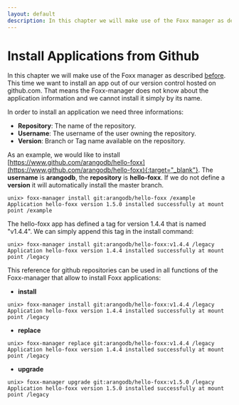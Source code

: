 ```yaml
---
layout: default
description: In this chapter we will make use of the Foxx manager as described before
---
```

Install Applications from Github
================================

In this chapter we will make use of the Foxx manager as described [before](foxx-install.html).
This time we want to install an app out of our version control hosted on github.com.
That means the Foxx-manager does not know about the application information and we cannot install it simply by its name.

In order to install an application we need three informations:

* **Repository**: The name of the repository.
* **Username**: The username of the user owning the repository.
* **Version**: Branch or Tag name available on the repository.

As an example, we would like to install [https://www.github.com/arangodb/hello-foxx](https://www.github.com/arangodb/hello-foxx){:target="_blank"}.
The **username** is **arangodb**, the **repository** is **hello-foxx**.
If we do not define a **version** it will automatically install the master branch.

```
unix> foxx-manager install git:arangodb/hello-foxx /example
Application hello-foxx version 1.5.0 installed successfully at mount point /example
```

The hello-foxx app has defined a tag for version 1.4.4 that is named "v1.4.4".
We can simply append this tag in the install command:

```
unix> foxx-manager install git:arangodb/hello-foxx:v1.4.4 /legacy
Application hello-foxx version 1.4.4 installed successfully at mount point /legacy
```

This reference for github repositories can be used in all functions of the Foxx-manager that allow to install Foxx applications:

* **install**

```
unix> foxx-manager install git:arangodb/hello-foxx:v1.4.4 /legacy
Application hello-foxx version 1.4.4 installed successfully at mount point /legacy
```

* **replace**

```
unix> foxx-manager replace git:arangodb/hello-foxx:v1.4.4 /legacy
Application hello-foxx version 1.4.4 installed successfully at mount point /legacy
```

* **upgrade**

```
unix> foxx-manager upgrade git:arangodb/hello-foxx:v1.5.0 /legacy
Application hello-foxx version 1.5.0 installed successfully at mount point /legacy
```
